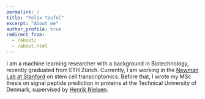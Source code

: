 ```yaml
---
permalink: /
title: "Felix Teufel"
excerpt: "About me"
author_profile: true
redirect_from: 
  - /about/
  - /about.html
---
```


I am a machine learning researcher with a background in Biotechnology, recently graduated from ETH Zürich. Currently, I am working in the [Newman Lab at Stanford](https://anlab.stanford.edu/) on stem cell transcriptomics. Before that, I wrote my MSc thesis on signal peptide prediction in proteins at the Technical University of Denmark, supervised by [Henrik Nielsen](https://www.healthtech.dtu.dk/english/Research/Research-Sections/Section-Bioinformatics/Group-Protein-Sorting). 


